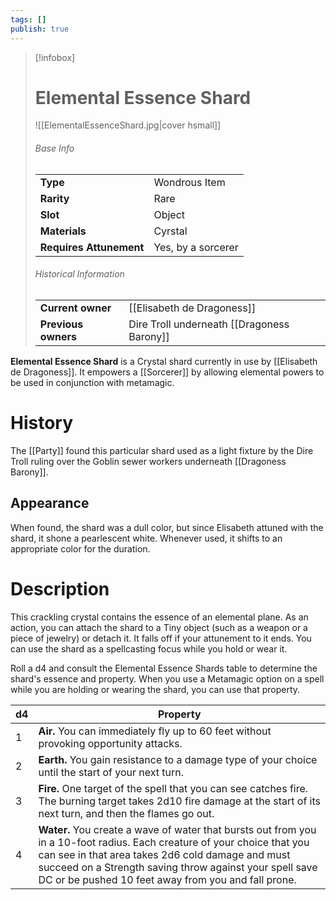 ```yaml
---
tags: []
publish: true
---
```

> [!infobox]  
> # Elemental Essence Shard
> ![[ElementalEssenceShard.jpg|cover hsmall]]
> ###### Base Info
> | | |
> |---|---|
> | **Type** | Wondrous Item |
> | **Rarity** | Rare |
> | **Slot** | Object |
> | **Materials** | Cyrstal |
> | **Requires Attunement** | Yes, by a sorcerer |
> ###### Historical Information
> | | |
> |---|---|
> | **Current owner** | [[Elisabeth de Dragoness]] |
> | **Previous owners** | Dire Troll underneath [[Dragoness Barony]] |

**Elemental Essence Shard** is a Crystal shard currently in use by [[Elisabeth de Dragoness]]. It empowers a [[Sorcerer]] by allowing elemental powers to be used in conjunction with metamagic.
# History
The [[Party]] found this particular shard used as a light fixture by the Dire Troll ruling over the Goblin sewer workers underneath [[Dragoness Barony]].
## Appearance
When found, the shard was a dull color, but since Elisabeth attuned with the shard, it shone a pearlescent white. Whenever used, it shifts to an appropriate color for the duration.
# Description
This crackling crystal contains the essence of an elemental plane. As an action, you can attach the shard to a Tiny object (such as a weapon or a piece of jewelry) or detach it. It falls off if your attunement to it ends. You can use the shard as a spellcasting focus while you hold or wear it.

Roll a d4 and consult the Elemental Essence Shards table to determine the shard's essence and property. When you use a Metamagic option on a spell while you are holding or wearing the shard, you can use that property.

| d4  | Property                                                                                                                                                                                                                                                                                       |
| --- | ---------------------------------------------------------------------------------------------------------------------------------------------------------------------------------------------------------------------------------------------------------------------------------------------- |
| 1   | **Air.** You can immediately fly up to 60 feet without provoking opportunity attacks.                                                                                                                                                                                                          |
| 2   | **Earth.** You gain resistance to a damage type of your choice until the start of your next turn.                                                                                                                                                                                              |
| 3   | **Fire.** One target of the spell that you can see catches fire. The burning target takes 2d10 fire damage at the start of its next turn, and then the flames go out.                                                                                                                          |
| 4   | **Water.** You create a wave of water that bursts out from you in a 10-foot radius. Each creature of your choice that you can see in that area takes 2d6 cold damage and must succeed on a Strength saving throw against your spell save DC or be pushed 10 feet away from you and fall prone. |